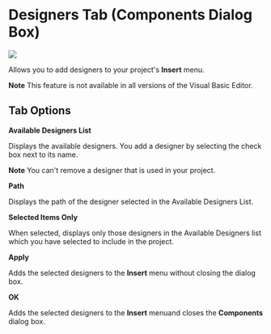 
# Designers Tab (Components Dialog Box)


![](../images/va267r1_ZA01201775.gif)



Allows you to add designers to your project's  **Insert** menu.

 **Note**  This feature is not available in all versions of the Visual Basic Editor.


## Tab Options

 **Available Designers List**

Displays the available designers. You add a designer by selecting the check box next to its name.


 **Note**  You can't remove a designer that is used in your project.

 **Path**

Displays the path of the designer selected in the Available Designers List.

 **Selected Items Only**

When selected, displays only those designers in the Available Designers list which you have selected to include in the project.

 **Apply**

Adds the selected designers to the  **Insert** menu without closing the dialog box.

 **OK**

Adds the selected designers to the  **Insert** menuand closes the **Components** dialog box.

